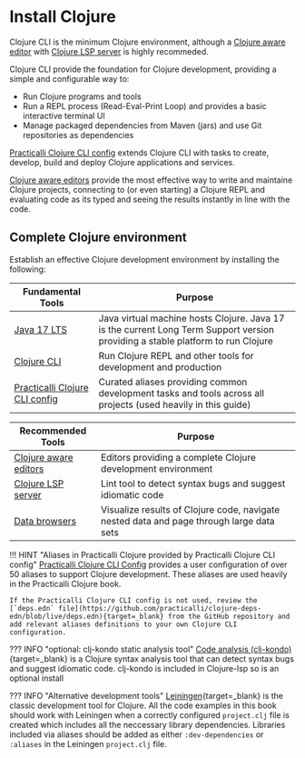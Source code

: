 # Install Clojure

Clojure CLI is the minimum Clojure environment, although a [Clojure aware editor](/clojure/clojure-editors/) with [Clojure LSP server](/clojure/clojure-editors/clojure-lsp/) is highly recommeded.

Clojure CLI provide the foundation for Clojure development, providing a simple and configurable way to:

* Run Clojure programs and tools
* Run a REPL process (Read-Eval-Print Loop) and provides a basic interactive terminal UI
* Manage packaged dependencies from Maven (jars) and use Git repositories as dependencies

[Practicalli Clojure CLI config](clojure-cli/#practicalli-clojure-cli-config) extends Clojure CLI with tasks to create, develop, build and deploy Clojure applications and services.

[Clojure aware editors](/clojure-editors/) provide the most effective way to write and maintaine Clojure projects, connecting to (or even starting) a Clojure REPL and evaluating code as its typed and seeing the results instantly in line with the code.


## Complete Clojure environment

Establish an effective Clojure development environment by installing the following:

| Fundamental Tools                                                             | Purpose                                                                                                                         |
|-------------------------------------------------------------------------------|---------------------------------------------------------------------------------------------------------------------------------|
| [Java 17 LTS](java.md)                                                        | Java virtual machine hosts Clojure. Java 17 is the current Long Term Support version providing a stable platform to run Clojure |
| [Clojure CLI](clojure-cli.md)                                                 | Run Clojure REPL and other tools for development and production                                                                 |
| [Practicalli Clojure CLI config](clojure-cli/#practicalli-clojure-cli-config) | Curated aliases providing common development tasks and tools across all projects (used heavily in this guide)                   |


| Recommended Tools                                             | Purpose                                                                                  |
|---------------------------------------------------------------|------------------------------------------------------------------------------------------|
| [Clojure aware editors](/clojure/clojure-editors/)            | Editors providing a complete Clojure development environment                             |
| [Clojure LSP server](/clojure/clojure-editors/clojure-lsp/) | Lint tool to detect syntax bugs and suggest idiomatic code                               |
| [Data browsers](/clojure/data-browsers/)                               | Visualize results of Clojure code, navigate nested data and page through large data sets |


!!! HINT "Aliases in Practicalli Clojure provided by Practicalli Clojure CLI config"
    [Practicalli Clojure CLI Config](clojure-cli/#practicalli-clojure-cli-config) provides a user configuration of over 50 aliases to support Clojure development. These aliases are used heavily in the Practicalli Clojure book.

    If the Practicalli Clojure CLI config is not used, review the [`deps.edn` file](https://github.com/practicalli/clojure-deps-edn/blob/live/deps.edn){target=_blank} from the GitHub repository and add relevant aliases definitions to your own Clojure CLI configuration.

??? INFO "optional: clj-kondo static analysis tool"
    [Code analysis (clj-kondo)](/clojure/reference/code-analysis.md){target=_blank} is a Clojure syntax analysis tool that can detect syntax bugs and suggest idiomatic code.  clj-kondo is included in Clojure-lsp so is an optional install

??? INFO "Alternative development tools"
    [Leiningen](https://leiningen.org){target=_blank} is the classic development tool for Clojure.  All the code examples in this book should work with Leiningen when a correctly configured `project.clj` file is created which includes all the neccessary library dependencies.  Libraries included via aliases should be added as either `:dev-dependencies` or `:aliases` in the Leiningen `project.clj` file.
